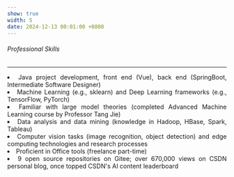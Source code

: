 ```yaml
---
show: true
width: 5
date: 2024-12-13 00:01:00 +0800
---
```


<div class="p-4">
    <h6><i class="fa-solid fa-circle-check"></i> Professional Skills</h6>
    <hr />
    <section style="text-align: justify;">
        <ul style="padding-left: 0em; list-style-position: inside;">
            <li>Java project development, front end (Vue), back end (SpringBoot, Intermediate Software Designer)</li>
            <li>Machine Learning (e.g., sklearn) and Deep Learning frameworks (e.g., TensorFlow, PyTorch)</li>
            <li>Familiar with large model theories (completed Advanced Machine Learning course by Professor Tang Jie)</li>
            <li>Data analysis and data mining (knowledge in Hadoop, HBase, Spark, Tableau)</li>
            <li>Computer vision tasks (image recognition, object detection) and edge computing technologies and research processes</li>
            <li>Proficient in Office tools (freelance part-time)</li>
            <li>9 open source repositories on Gitee; over 670,000 views on <a href="https://github.com/Eli-yu-first" target="_blank" style="color: inherit;text-decoration: none;">CSDN</a> personal blog, once topped CSDN's AI content leaderboard</li>
        </ul>
    </section>
</div>

